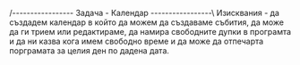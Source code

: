 /----------------- Задача - Календар -----------------\ 
Изисквания - да създадем календар в който да можем да създаваме събития, да може да ги трием или редактираме, да намира свободните дупки в програмта
и да ни казва кога имем свободно време и да може да отпечарта порграмата за целия ден по дадена дата.
